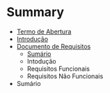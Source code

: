 # Summary

* [Termo de Abertura](chapter1.md)
* [Introdução](README.md)
* [Documento de Requisitos ](documento-de-requisitos.md)
  * [Sumário](documento-de-requisitos/sumario.md)
  * Intodução
  * Requisitos Funcionais 
  * Requisitos Não Funcionais
* Sumário

